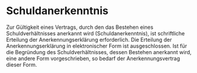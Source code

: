 # Schuldanerkenntnis

Zur Gültigkeit eines Vertrags, durch den das Bestehen eines Schuldverhältnisses anerkannt wird (Schuldanerkenntnis), ist schriftliche Erteilung der Anerkennungserklärung erforderlich. Die Erteilung der Anerkennungserklärung in elektronischer Form ist ausgeschlossen. Ist für die Begründung des Schuldverhältnisses, dessen Bestehen anerkannt wird, eine andere Form vorgeschrieben, so bedarf der Anerkennungsvertrag dieser Form.